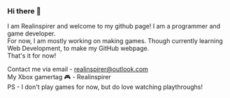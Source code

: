 ### Hi there 👋
I am Realinspirer and welcome to my github page! I am a programmer and game developer.</br>
For now, I am mostly working on making games. Though currently learning Web Development, to make my GitHub webpage.</br>
That's it for now!


Contact me via email - realinspirer@outlook.com</br>
My Xbox gamertag 🎮 - Realinspirer</br>
PS - I don't play games for now, but do love watching playthroughs!</br>

<!--
**Realinspirer/Realinspirer** is a ✨ _special_ ✨ repository because its `README.md` (this file) appears on your GitHub profile.

Here are some ideas to get you started:

- 🔭 I’m currently working on ...
- 🌱 I’m currently learning ...
- 👯 I’m looking to collaborate on ...
- 🤔 I’m looking for help with ...
- 💬 Ask me about ...
- 📫 How to reach me: ...
- 😄 Pronouns: ...
- ⚡ Fun fact: ...
-->
